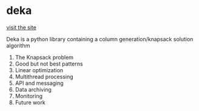 # deka

[visit the site](https://wesleybeckner.github.io/deka/)

Deka is a python library containing a column generation/knapsack solution algorithm

1. The Knapsack problem
2. Good but not best patterns
3. Linear optimization
4. Multithread processing
5. API and messaging
6. Data archiving
7. Monitoring
8. Future work
